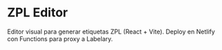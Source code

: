 # ZPL Editor

Editor visual para generar etiquetas ZPL (React + Vite). Deploy en Netlify con Functions para proxy a Labelary.
